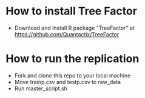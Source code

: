 # How to install Tree Factor
- Download and install R package "TreeFactor" at https://github.com/Quantactix/TreeFactor

# How  to run the replication
- Fork and clone this repo to your local machine
- Move trainp.csv and testp.csv to raw_data
- Run master_script.sh
